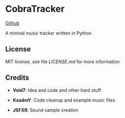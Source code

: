 
# CobraTracker
[Github](https://github.com/kaadmy/cobratracker)

A mininal music tracker written in Python

## License

MIT license, see file _LICENSE.md_ for more information

## Credits

- **Void7**: Idea and code and other hard stuff

- **KaadmY**: Code cleanup and example music files

- **JSFXR**: Sound sample creation